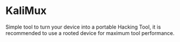 # KaliMux
Simple tool to turn your device into a portable Hacking Tool, it is recommended to use a rooted device for maximum tool performance.
